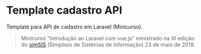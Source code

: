 # Template cadastro API

Template para API de cadastro em Laravel (Minicurso).

> Minicurso "Introdução ao Laravel com vue.js" ministrado na XI edição do [simSIS](http://www.sisftc.com.br/simsis/) (Simpósio de Sistemas de Informação) 23 de maio de 2018.
